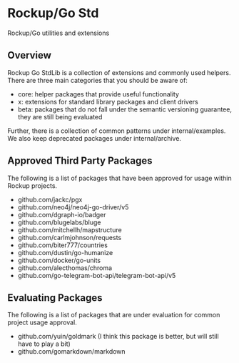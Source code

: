 # Rockup/Go Std

Rockup/Go utilities and extensions

## Overview
Rockup Go StdLib is a collection of extensions and commonly used helpers. There are three main categories
that you should be aware of:
- core: helper packages that provide useful functionality
- x: extensions for standard library packages and client drivers
- beta: packages that do not fall under the semantic versioning guarantee, they are still being evaluated

Further, there is a collection of common patterns under internal/examples. We also keep deprecated packages under internal/archive.




## Approved Third Party Packages
The following is a list of packages that have been approved for usage within Rockup projects.

- github.com/jackc/pgx
- github.com/neo4j/neo4j-go-driver/v5
- github.com/dgraph-io/badger
- github.com/blugelabs/bluge
- github.com/mitchellh/mapstructure
- github.com/carlmjohnson/requests
- github.com/biter777/countries
- github.com/dustin/go-humanize
- github.com/docker/go-units
- github.com/alecthomas/chroma
- github.com/go-telegram-bot-api/telegram-bot-api/v5

## Evaluating Packages
The following is a list of packages that are under evaluation for common project usage approval.

- github.com/yuin/goldmark (I think this package is better, but will still have to play a bit)
- github.com/gomarkdown/markdown
